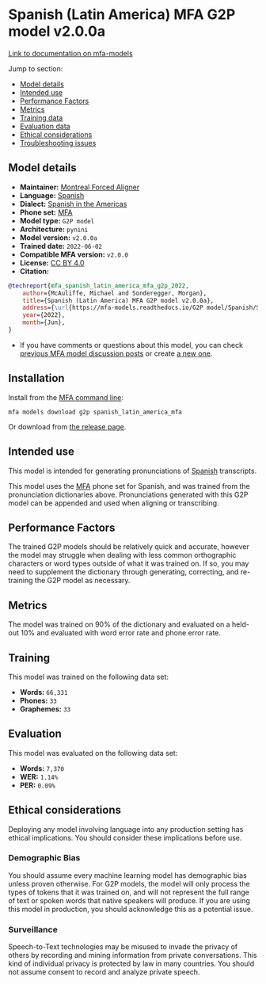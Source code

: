
# Spanish (Latin America) MFA G2P model v2.0.0a

[Link to documentation on mfa-models](https://mfa-models.readthedocs.io/en/main/g2p/spanish_latin_america_mfa.html)

Jump to section:

- [Model details](#model-details)
- [Intended use](#intended-use)
- [Performance Factors](#performance-factors)
- [Metrics](#metrics)
- [Training data](#training-data)
- [Evaluation data](#evaluation-data)
- [Ethical considerations](#ethical-considerations)
- [Troubleshooting issues](#troubleshooting-issues)

## Model details

- **Maintainer:** [Montreal Forced Aligner](https://montreal-forced-aligner.readthedocs.io/)
- **Language:** [Spanish](https://en.wikipedia.org/wiki/Spanish_language)
- **Dialect:** [Spanish in the Americas](https://en.wikipedia.org/wiki/Spanish_language_in_the_Americas)
- **Phone set:** [MFA](https://mfa-models.readthedocs.io/en/refactor/mfa_phone_set.html#spanish)
- **Model type:** `G2P model`
- **Architecture:** `pynini`
- **Model version:** `v2.0.0a`
- **Trained date:** `2022-06-02`
- **Compatible MFA version:** `v2.0.0`
- **License:** [CC BY 4.0](https://github.com/MontrealCorpusTools/mfa-models/tree/main/g2p/spanish/latin_america_mfa/v2.0.0a/LICENSE)
- **Citation:**

```bibtex
@techreport{mfa_spanish_latin_america_mfa_g2p_2022,
	author={McAuliffe, Michael and Sonderegger, Morgan},
	title={Spanish (Latin America) MFA G2P model v2.0.0a},
	address={\url{https://mfa-models.readthedocs.io/G2P model/Spanish/Spanish (Latin America) MFA G2P model v2_0_0a.html}},
	year={2022},
	month={Jun},
}
```

- If you have comments or questions about this model, you can check [previous MFA model discussion posts](https://github.com/MontrealCorpusTools/mfa-models/discussions?discussions_q=Spanish+Latin+America+MFA+G2P+model+v2.0.0a) or create [a new one](https://github.com/MontrealCorpusTools/mfa-models/discussions/new).

## Installation

Install from the [MFA command line](https://montreal-forced-aligner.readthedocs.io/en/latest/user_guide/models/index.html):

```
mfa models download g2p spanish_latin_america_mfa
```

Or download from [the release page](https://github.com/MontrealCorpusTools/mfa-models/releases/tag/g2p-spanish_latin_america_mfa-v2.0.0a).

## Intended use

This model is intended for generating pronunciations of [Spanish](https://en.wikipedia.org/wiki/Spanish_language) transcripts.

This model uses the [MFA](https://mfa-models.readthedocs.io/en/refactor/mfa_phone_set.html#spanish) phone set for Spanish, and was trained from the pronunciation dictionaries above. Pronunciations generated with this G2P model can be appended and used when aligning or transcribing.

## Performance Factors

The trained G2P models should be relatively quick and accurate, however the model may struggle when dealing with less common orthographic characters or word types outside of what it was trained on. If so, you may need to supplement the dictionary through generating, correcting, and re-training the G2P model as necessary.

## Metrics

The model was trained on 90% of the dictionary and evaluated on a held-out 10% and evaluated with word error rate and phone error rate.

## Training

This model was trained on the following data set:


* **Words:** `66,331`
* **Phones:** `33`
* **Graphemes:** `33`

## Evaluation

This model was evaluated on the following data set:


* **Words:** `7,370`
* **WER:** `1.14%`
* **PER:** `0.09%`

## Ethical considerations

Deploying any model involving language into any production setting has ethical implications. You should consider these implications before use.

### Demographic Bias

You should assume every machine learning model has demographic bias unless proven otherwise. For G2P models, the model will only process the types of tokens that it was trained on, and will not represent the full range of text or spoken words that native speakers will produce. If you are using this model in production, you should acknowledge this as a potential issue.

### Surveillance

Speech-to-Text technologies may be misused to invade the privacy of others by recording and mining information from private conversations. This kind of individual privacy is protected by law in many countries. You should not assume consent to record and analyze private speech.
